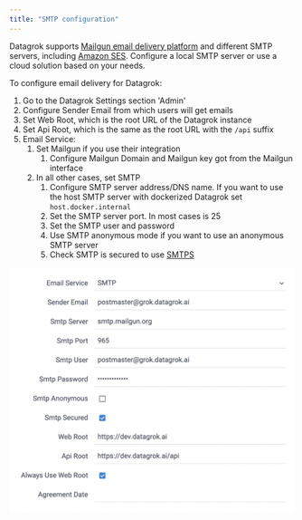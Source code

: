 ```yaml
---
title: "SMTP configuration"
---
```


Datagrok supports [Mailgun email delivery platform](https://www.mailgun.com/) and different SMTP servers,
including [Amazon SES](https://aws.amazon.com/ses/). Configure a local SMTP server or use a cloud solution based on your
needs.

To configure email delivery for Datagrok:

1) Go to the Datagrok Settings section 'Admin'
2) Configure Sender Email from which users will get emails
3) Set Web Root, which is the root URL of the Datagrok instance
4) Set Api Root, which is the same as the root URL with the `/api` suffix
5) Email Service:
    1) Set Mailgun if you use their integration
        1) Configure Mailgun Domain and Mailgun key got from the Mailgun interface
    2) In all other cases, set SMTP
        1) Configure SMTP server address/DNS name. If you want to use the host SMTP server with dockerized Datagrok
           set `host.docker.internal`
        2) Set the SMTP server port. In most cases is 25
        3) Set the SMTP user and password
        4) Use SMTP anonymous mode if you want to use an anonymous SMTP server
        5) Check SMTP is secured to use [SMTPS](https://en.wikipedia.org/wiki/SMTPS)

![SMTP configuration](../../img/smtp.png)
